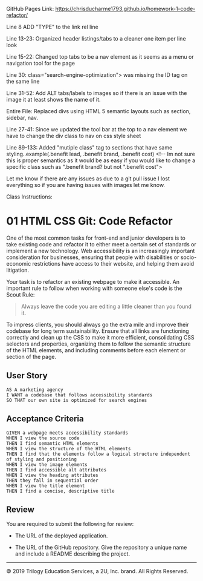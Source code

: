 GitHub Pages Link:
https://chrisducharme1793.github.io/homework-1-code-refactor/


<!--List of changes to HTML File--->
Line 8  ADD "TYPE" to the link rel line

Line 13-23: Organized header listings/tabs to a cleaner one item per line look

Line 15-22: Changed top tabs to be a nav element as it seems as a menu or navigation tool for the page

Line 30: class="search-engine-optimization"> was missing the ID tag on the same line

Line 31-52: Add ALT tabs/labels to images so if there is an issue with the image it at least shows the name of it.

Entire File: Replaced divs using HTML 5 semantic layouts such as section, sidebar, nav.


<!--List of changes to CSS File-->

Line 27-41: Since we updated the tool bar at the top to a nav element we have to change the div class to nav on css style sheet

Line 89-133:  Added "mutiple class" tag to sections that have same styling..example(.benefit lead, .benefit brand, .benefit cost) <!-- Im not sure this is proper semantics as it would be as easy if you would like to change a specific class such as ".benefit brand? but not ".benefit cost">

Let me know if there are any issues as due to a git pull issue I lost everything so if you are having issues with images let me know. 


Class Instructions:

# 01 HTML CSS Git: Code Refactor

One of the most common tasks for front-end and junior developers is to take existing code and refactor it to either meet a certain set of standards or implement a new technology. Web accessibility is an increasingly important consideration for businesses, ensuring that people with disabilities or socio-economic restrictions have access to their website, and helping them avoid litigation.

Your task is to refactor an existing webpage to make it accessible. An important rule to follow when working with someone else's code is the Scout Rule:

> Always leave the code you are editing a little cleaner than you found it.

To impress clients, you should always go the extra mile and improve their codebase for long term sustainability. Ensure that all links are functioning correctly and clean up the CSS to make it more efficient, consolidating CSS selectors and properties, organizing them to follow the semantic structure of the HTML elements, and including comments before each element or section of the page.

## User Story

```
AS A marketing agency
I WANT a codebase that follows accessibility standards
SO THAT our own site is optimized for search engines
```

## Acceptance Criteria

```
GIVEN a webpage meets accessibility standards
WHEN I view the source code
THEN I find semantic HTML elements
WHEN I view the structure of the HTML elements
THEN I find that the elements follow a logical structure independent of styling and positioning
WHEN I view the image elements
THEN I find accessible alt attributes
WHEN I view the heading attributes
THEN they fall in sequential order
WHEN I view the title element
THEN I find a concise, descriptive title
```

## Review

You are required to submit the following for review:

* The URL of the deployed application.

* The URL of the GitHub repository. Give the repository a unique name and include a README describing the project.

- - -
© 2019 Trilogy Education Services, a 2U, Inc. brand. All Rights Reserved.

